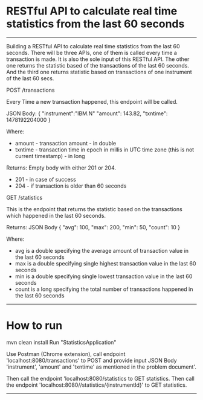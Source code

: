 # RESTful API to calculate real time statistics from the last 60 seconds

-----------------------------------------------------------------------------------------------------------------------------------------------------------------------

Building a RESTful API to calculate real time statistics from the last 60 seconds.
There will be three APIs, one of them is called every time a transaction is made. It is also the sole input of this RESTful API.
The other one returns the statistic based of the transactions of the last 60 seconds.
And the third one returns statistic based on transactions of one instrument of the last 60 secs.
 
POST /transactions

Every Time a new transaction happened, this endpoint will be called.

JSON Body:
{
"instrument":"IBM.N"
"amount": 143.82,
"txntime": 1478192204000
}

Where:
* amount - transaction amount - in double
* txntime - transaction time in epoch in millis in UTC time zone (this is not current timestamp) - in long

Returns: 
Empty body with either 201 or 204.
* 201 - in case of success
* 204 - if transaction is older than 60 seconds

GET /statistics

This is the endpoint that returns the statistic based on the transactions which happened in the last 60 seconds.

Returns:
JSON Body
{
"avg": 100,
"max": 200,
"min": 50,
"count": 10
}

Where:
* avg is a double specifying the average amount of transaction value in the last 60 seconds
* max is a double specifying single highest transaction value in the last 60 seconds
* min is a double specifying single lowest transaction value in the last 60 seconds
* count is a long specifying the total number of transactions happened in the last 60 seconds

-----------------------------------------------------------------------------------------------------------------------------------------------------------------------
# How to run
 
mvn clean install
Run  "StatisticsApplication"
 
Use Postman (Chrome extension),
call endpoint 'localhost:8080/transactions' to POST and provide input JSON Body 'instrument', 'amount' and 'txntime' as mentioned in the problem document'.
 
Then call the endpoint 'localhost:8080/statistics to GET statistics.
Then call the endpoint 'localhost:8080//statistics/{instrumentId}' to GET statistics. 


---------------------------------------------------------